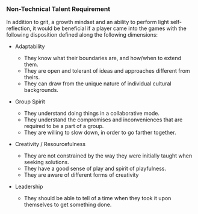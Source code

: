
### Non-Technical Talent Requirement

In addition to grit, a growth mindset and an ability to perform light self-reflection, it would be beneficial if a player came into the games with the following disposition defined along the following dimensions:

- Adaptability
	- They know what their boundaries are, and how/when to extend them.
	- They are open and tolerant of ideas and approaches different from theirs.
	- They can draw from the unique nature of individual cultural backgrounds.

- Group Spirit
	- They understand doing things in a collaborative mode. 
	- They understand the compromises and inconveniences that are required to be a part of a group.
	- They are willing to slow down, in order to go farther together.	

- Creativity / Resourcefulness
	- They are not constrained by the way they were initially taught when seeking solutions.
	- They have a good sense of play and spirit of playfulness.
	- They are aware of different forms of creativity

- Leadership
	- They should be able to tell of a time when they took it upon themselves to get something done. 
	